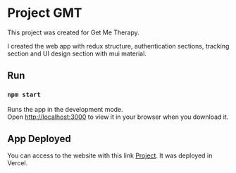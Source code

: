 # Project GMT

This project was created for Get Me Therapy.

I created the web app with redux structure, authentication sections, tracking section and UI design section with mui material.

## Run

### `npm start`

Runs the app in the development mode.\
Open [http://localhost:3000](http://localhost:3000) to view it in your browser when you download it.


## App Deployed

You can access to the website with this link [Project](https://project-gmt-mu.vercel.app/).
It was deployed in Vercel.
